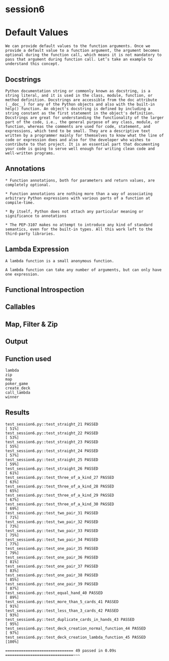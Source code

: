 # session6

# Default Values
	We can provide default values to the function arguments. Once we provide a default value to a function argument, the argument becomes optional during the function call, which means it is not mandatory to pass that argument during function call. Let’s take an example to understand this concept.

## Docstrings 
	Python documentation string or commonly known as docstring, is a string literal, and it is used in the class, module, function, or method definition. Docstrings are accessible from the doc attribute (__doc__) for any of the Python objects and also with the built-in help() function. An object's docstring is defined by including a string constant as the first statement in the object's definition.
    Docstrings are great for understanding the functionality of the larger part of the code, i.e., the general purpose of any class, module, or function, whereas the comments are used for code, statement, and expressions, which tend to be small. They are a descriptive text written by a programmer mainly for themselves to know what the line of code or expression does and also for the developer who wishes to contribute to that project. It is an essential part that documenting your code is going to serve well enough for writing clean code and well-written programs.

## Annotations
	* Function annotations, both for parameters and return values, are completely optional.

	* Function annotations are nothing more than a way of associating arbitrary Python expressions with various parts of a function at compile-time.

	* By itself, Python does not attach any particular meaning or significance to annotations

	* The PEP-3107 makes no attempt to introduce any kind of standard semantics, even for the built-in types. All this work left to the third-party libraries.

## Lambda Expression
	A lambda function is a small anonymous function.

	A lambda function can take any number of arguments, but can only have one expression.


## Functional Introspection


## Callables

## Map, Filter & Zip

## Output


## Function used
    lambda
    zip
    map
    poker_game
    create_deck
    call_lambda
    winner
    
## Results
~~~test_session6.py::test_flush_20 PASSED                                   [ 48%]
test_session6.py::test_straight_21 PASSED                                [ 51%]
test_session6.py::test_straight_22 PASSED                                [ 53%]
test_session6.py::test_straight_23 PASSED                                [ 55%]
test_session6.py::test_straight_24 PASSED                                [ 57%]
test_session6.py::test_straight_25 PASSED                                [ 59%]
test_session6.py::test_straight_26 PASSED                                [ 61%]
test_session6.py::test_three_of_a_kind_27 PASSED                         [ 63%]
test_session6.py::test_three_of_a_kind_28 PASSED                         [ 65%]
test_session6.py::test_three_of_a_kind_29 PASSED                         [ 67%]
test_session6.py::test_three_of_a_kind_30 PASSED                         [ 69%]
test_session6.py::test_two_pair_31 PASSED                                [ 71%]
test_session6.py::test_two_pair_32 PASSED                                [ 73%]
test_session6.py::test_two_pair_33 PASSED                                [ 75%]
test_session6.py::test_two_pair_34 PASSED                                [ 77%]
test_session6.py::test_one_pair_35 PASSED                                [ 79%]
test_session6.py::test_one_pair_36 PASSED                                [ 81%]
test_session6.py::test_one_pair_37 PASSED                                [ 83%]
test_session6.py::test_one_pair_38 PASSED                                [ 85%]
test_session6.py::test_one_pair_39 PASSED                                [ 87%]
test_session6.py::test_equal_hand_40 PASSED                              [ 89%]
test_session6.py::test_more_than_5_cards_41 PASSED                       [ 91%]
test_session6.py::test_less_than_3_cards_42 PASSED                       [ 93%]
test_session6.py::test_duplicate_cards_in_hands_43 PASSED                [ 95%]
test_session6.py::test_deck_creation_normal_function_44 PASSED           [ 97%]
test_session6.py::test_deck_creation_lambda_function_45 PASSED           [100%]

============================== 49 passed in 0.09s ==============================~~~
	
